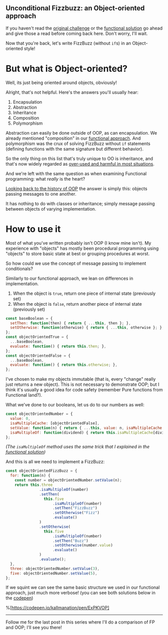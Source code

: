 ## Unconditional Fizzbuzz: an Object-oriented approach

If you haven't read the [original challenge](https://www.kallmanation.com/unconditional-challenge-fizzbuzz-without-if) or the [functional solution](https://www.kallmanation.com/unconditional-fizzbuzz-a-functional-approach) go ahead and give those a read before coming back here. Don't worry, I'll wait.

Now that you're back, let's write FizzBuzz (without `if`s) in an Object-oriented style!

# But what is Object-oriented?

Well, its just being oriented around objects, obviously!

Alright, that's not helpful. Here's the answers you'll usually hear:

1. Encapsulation
2. Abstraction
3. Inheritance
4. Composition
5. Polymorphism

Abstraction can easily be done outside of OOP, as can encapsulation. We already mentioned "composition" in our [functional approach](https://www.kallmanation.com/unconditional-fizzbuzz-a-functional-approach). And polymorphism was the crux of solving FizzBuzz without `if` statements (defining functions with the same signature but different behavior).

So the only thing on this list that's truly unique to OO is inheritance, and that's now widely regarded as [over-used and harmful in most situations](https://medium.com/humans-create-software/composition-over-inheritance-cb6f88070205).

And we're left with the same question as when examining Functional programming: what _really_ is the heart?

[Looking back to the history of OOP](https://medium.com/javascript-scene/the-forgotten-history-of-oop-88d71b9b2d9f) the answer is simply this: objects passing messages to one another.

It has nothing to do with classes or inheritance; simply message passing between objects of varying implementation.

# How to use it

Most of what you've written probably isn't OOP (I know mine isn't). My experience with "objects" has mostly been procedural programming using "objects" to store basic state at best or grouping procedures at worst.

So how could we use the concept of message passing to implement conditionals?

Similarly to our functional approach, we lean on differences in implementation.

1. When the object is `true`, return one piece of internal state (previously set)
2. When the object is `false`, return another piece of internal state (previously set)

```js
const baseBoolean = {
  setThen: function(then) { return { ...this, then }; },
  setOtherwise: function(otherwise) { return { ...this, otherwise }; },
};
const objectOrientedTrue = {
  ...baseBoolean,
  evaluate: function() { return this.then; },
};
const objectOrientedFalse = {
  ...baseBoolean,
  evaluate: function() { return this.otherwise; },
};
```

I've chosen to make my objects immutable (that is, every "change" really just returns a new object). This is not necessary to demonstrate OOP; but I think it's usually a good idea for code safety (remember Pure functions from Functional land?).

What we've done to our booleans, let us do to our numbers as well:

```js
const objectOrientedNumber = {
  value: 0,
  isaMultipleCache: [objectOrientedFalse],
  setValue: function(n) { return { ...this, value: n, isaMultipleCache: [objectOrientedTrue, ...Array(n).fill(objectOrientedFalse)] }; },
  isaMultipleOf: function(dividend) { return this.isaMultipleCache[dividend.value % this.value]; }
};
```

_(The `isaMultipleOf` method uses the same trick that I explained in the [functional solution](https://www.kallmanation.com/unconditional-fizzbuzz-a-functional-approach))_

And this is all we need to implement a FizzBuzz:

```js
const objectOrientedFizzBuzz = {
  for: function(n) {
    const number = objectOrientedNumber.setValue(n);
    return this.three
               .isaMultipleOf(number)
               .setThen(
                 this.five
                     .isaMultipleOf(number)
                     .setThen("FizzBuzz")
                     .setOtherwise("Fizz")
                     .evaluate()
               )
               .setOtherwise(
                 this.five
                     .isaMultipleOf(number)
                     .setThen("Buzz")
                     .setOtherwise(number.value)
                     .evaluate()
               )
               .evaluate();
  },
  three: objectOrientedNumber.setValue(3),
  five: objectOrientedNumber.setValue(5),
};
```

If we squint we can see the same basic structure we used in our functional approach, just much more verbose! (you can see both solutions below in the [codepen](https://codepen.io/kallmanation/pen/ExPKVOP))

%[https://codepen.io/kallmanation/pen/ExPKVOP]

---

Follow me for the last post in this series where I'll do a comparison of FP and OOP; I'll see you there!


